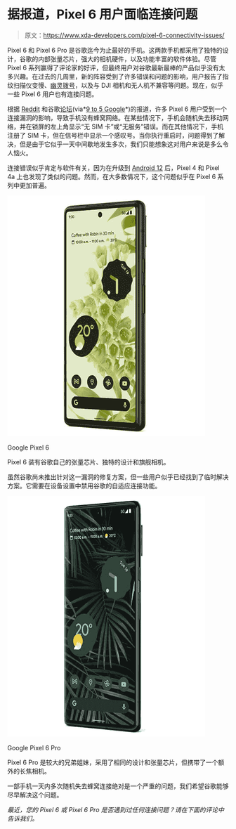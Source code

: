 # 据报道，Pixel 6 用户面临连接问题

> 原文：<https://www.xda-developers.com/pixel-6-connectivity-issues/>

Pixel 6 和 Pixel 6 Pro 是谷歌迄今为止最好的手机。这两款手机都采用了独特的设计，谷歌的内部张量芯片，强大的相机硬件，以及功能丰富的软件体验。尽管 Pixel 6 系列赢得了评论家的好评，但最终用户对谷歌最新最棒的产品似乎没有太多兴趣。在过去的几周里，新的阵容受到了许多错误和问题的影响，用户报告了指纹扫描仪变慢、[幽灵拨号](https://www.xda-developers.com/pixel-6-ghost-dialing-problem/)，以及与 DJI 相机和无人机不兼容等问题。现在，似乎一些 Pixel 6 用户也有连接问题。

根据 [Reddit](https://www.reddit.com/r/GooglePixel/comments/r6jvac/pixel_6_pro_keeps_losing_service_several_times_in/) 和谷歌[论坛](https://support.google.com/pixelphone/thread/133343575/my-new-pixel-6-pro-keeps-having-no-service-restart-required-to-temporarily-resolve?hl=en)(via*[9 to 5 Google](https://9to5google.com/2021/12/02/android-12-pixel-6-connectivity-issues/)*)的报道，许多 Pixel 6 用户受到一个连接漏洞的影响，导致手机没有蜂窝网络。在某些情况下，手机会随机失去移动网络，并在锁屏的左上角显示“无 SIM 卡”或“无服务”错误。而在其他情况下，手机注册了 SIM 卡，但在信号栏中显示一个感叹号。当你执行重启时，问题得到了解决，但是由于它似乎一天中间歇地发生多次，我们只能想象这对用户来说是多么令人恼火。

连接错误似乎肯定与软件有关，因为在升级到 [Android 12](https://www.xda-developers.com/android-12/) 后，Pixel 4 和 Pixel 4a 上也发现了类似的问题。然而，在大多数情况下，这个问题似乎在 Pixel 6 系列中更加普遍。

 <picture>![The Pixel 6 comes with Google's new Tensor chip, a modern design, and flagship cameras.](img/7343f77af84019bd24844d3d2e495f29.png)</picture> 

Google Pixel 6

Pixel 6 装有谷歌自己的张量芯片、独特的设计和旗舰相机。

虽然谷歌尚未推出针对这一漏洞的修复方案，但一些用户似乎已经找到了临时解决方案。它需要在设备设置中禁用谷歌的自适应连接功能。

 <picture>![The Pixel 6 Pro is the larger sibling that comes with Google's new Tensor chip, a modern design, and an extra telephoto camera.](img/5c825565a61d24d571df294787f045fc.png)</picture> 

Google Pixel 6 Pro

Pixel 6 Pro 是较大的兄弟姐妹，采用了相同的设计和张量芯片，但携带了一个额外的长焦相机。

一部手机一天内多次随机失去蜂窝连接绝对是一个严重的问题，我们希望谷歌能够尽早解决这个问题。

*最近，您的 Pixel 6 或 Pixel 6 Pro 是否遇到过任何连接问题？请在下面的评论中告诉我们。*